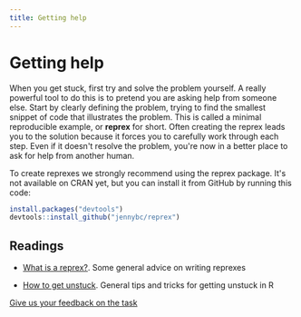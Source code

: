```yaml
---
title: Getting help
---
```


<!-- Generated automatically from getting-help.yml. Do not edit by hand -->

# Getting help

When you get stuck, first try and solve the problem yourself. A really
powerful tool to do this is to pretend you are asking help from someone
else. Start by clearly defining the problem, trying to find the smallest
snippet of code that illustrates the problem. This is called a minimal
reproducible example, or __reprex__ for short. Often creating the reprex
leads you to the solution because it forces you to carefully work through
each step. Even if it doesn't resolve the problem, you're now in a
better place to ask for help from another human.

To create reprexes we strongly recommend using the reprex package. It's not
available on CRAN yet, but you can install it from GitHub by running
this code:

```R
install.packages("devtools")
devtools::install_github("jennybc/reprex")
```

## Readings

  * [What is a reprex?](https://github.com/jennybc/reprex#what-is-a-reprex).
    Some general advice on writing reprexes

  * [How to get unstuck](http://stat545.com/help-general.html).
    General tips and tricks for getting unstuck in R



[Give us your feedback on the task](https://goo.gl/forms/Lpq7Cj9dAUIgchJI2)

